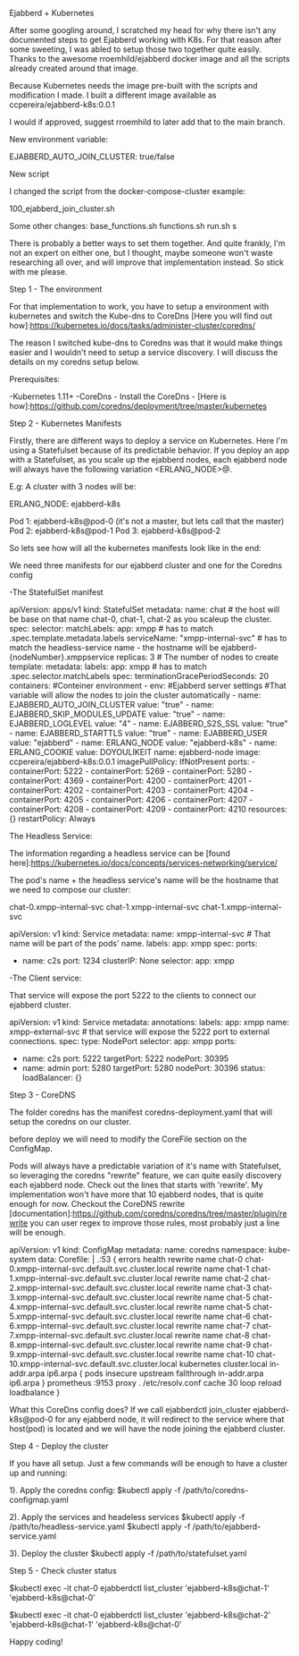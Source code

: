 Ejabberd + Kubernetes

After some googling around, I scratched my head for why there isn't any documented steps to get Ejabberd working with K8s. For that reason after some sweeting, I was abled to setup those two together quite easily. Thanks to the awesome rroemhild/ejabberd docker image and all the scripts already created around that image.

Because Kubernetes needs the image pre-built with the scripts and modification I made. I built a different image available as ccpereira/ejabberd-k8s:0.0.1

I would if approved, suggest rroemhild to later add that to the main branch.

New environment variable:

EJABBERD_AUTO_JOIN_CLUSTER: true/false

New script

I changed the script from the docker-compose-cluster example:

  100_ejabberd_join_cluster.sh

Some other changes:
  base_functions.sh
  functions.sh
  run.sh
s

There is probably a better ways to set them together. And quite frankly, I'm not an expert on either one, but I thought, maybe someone won't waste researching all over, and will improve that implementation instead. So stick with me please.


Step 1 - The environment

For that implementation to work, you have to setup a environment with kubernetes and switch the Kube-dns to CoreDns [Here you will find out how]:https://kubernetes.io/docs/tasks/administer-cluster/coredns/

The reason I switched kube-dns to Coredns was that it would make things easier and I wouldn't need to setup a service discovery. I will discuss the details on my coredns setup below.

Prerequisites:

-Kubernetes 1.11+
-CoreDns -  Install the CoreDns  - [Here is how]:https://github.com/coredns/deployment/tree/master/kubernetes


Step 2 - Kubernetes Manifests

Firstly, there are different ways to deploy a service on Kubernetes. Here I'm using a Statefulset because of its predictable behavior. If you deploy an app with a Statefulset, as you scale up the ejabberd nodes, each ejabberd node will always have the following variation <ERLANG_NODE>@<PodHostName>.

E.g: A cluster with 3 nodes  will be:

  ERLANG_NODE: ejabberd-k8s

  Pod 1: ejabberd-k8s@pod-0 (it's not a master, but lets call that the master)
  Pod 2: ejabberd-k8s@pod-1
  Pod 3: ejabberd-k8s@pod-2

So lets see how will all the kubernetes manifests look like in the end:

We need three manifests for our ejabberd cluster and one for the Coredns config

-The StatefulSet manifest

apiVersion: apps/v1
kind: StatefulSet
metadata:
  name: chat # the host will be base on that name chat-0, chat-1, chat-2 as you scaleup the cluster.
spec:
  selector:
    matchLabels:
      app: xmpp # has to match .spec.template.metadata.labels
  serviceName: "xmpp-internal-svc" # has to match the headless-service name - the hostname will be ejabberd-{nodeNumber}.xmppservice
  replicas: 3 # The number of nodes to create
  template:
    metadata:
      labels:
        app: xmpp # has to match .spec.selector.matchLabels
    spec:
      terminationGracePeriodSeconds: 20
      containers:
      #Conteiner environment
      - env:
         #Ejabberd server settings
         #That variable will allow the nodes to join the cluster automatically
        - name: EJABBERD_AUTO_JOIN_CLUSTER
          value: "true"
        - name: EJABBERD_SKIP_MODULES_UPDATE
          value: "true"
        - name: EJABBERD_LOGLEVEL
          value: "4"
        - name: EJABBERD_S2S_SSL
          value: "true"
        - name: EJABBERD_STARTTLS
          value: "true"
        - name: EJABBERD_USER
          value: "ejabberd"
        - name: ERLANG_NODE
          value: "ejabberd-k8s"
        - name: ERLANG_COOKIE
          value: DOYOULIKEIT
        name: ejabberd-node
        image: ccpereira/ejabberd-k8s:0.0.1
        imagePullPolicy: IfNotPresent
        ports:
        - containerPort: 5222
        - containerPort: 5269
        - containerPort: 5280
        - containerPort: 4369
        - containerPort: 4200
        - containerPort: 4201
        - containerPort: 4202
        - containerPort: 4203
        - containerPort: 4204
        - containerPort: 4205
        - containerPort: 4206
        - containerPort: 4207
        - containerPort: 4208
        - containerPort: 4209
        - containerPort: 4210
        resources: {}
      restartPolicy: Always


The Headless Service:

The information regarding a headless service can be [found here]:https://kubernetes.io/docs/concepts/services-networking/service/

The pod's name + the headless service's name will be the hostname that we need to compose our cluster:

chat-0.xmpp-internal-svc
chat-1.xmpp-internal-svc
chat-1.xmpp-internal-svc

apiVersion: v1
kind: Service
metadata:
  name: xmpp-internal-svc # That name will be part of the pods' name.
  labels:
    app: xmpp
spec:
  ports:
  - name: c2s
    port: 1234
  clusterIP: None
  selector:
    app: xmpp


-The Client service:

That service will expose the port 5222 to the clients to connect our ejabberd cluster.

apiVersion: v1
kind: Service
metadata:
  annotations:
  labels:
    app: xmpp
  name: xmpp-external-svc # that service will expose the 5222 port to external connections.
spec:
  type: NodePort
  selector:
    app: xmpp
  ports:
  - name: c2s
    port: 5222
    targetPort: 5222
    nodePort: 30395
  - name: admin
    port: 5280
    targetPort: 5280
    nodePort: 30396
status:
  loadBalancer: {}


Step 3 - CoreDNS

The folder coredns has the manifest coredns-deployment.yaml that will setup the coredns on our cluster.

before deploy we will need to modify the CoreFile section on the ConfigMap.

Pods will always have a predictable variation of it's name with Statefulset, so leveraging the coredns "rewrite" feature, we can quite easily discovery each ejabberd node. Check out the lines that starts with 'rewrite'. My implementation won't have more that 10 ejabberd nodes, that is quite enough for now. Checkout the CoreDNS rewrite [documentation]:https://github.com/coredns/coredns/tree/master/plugin/rewrite  you can user regex to improve those rules, most probably just a line will be enough.

apiVersion: v1
kind: ConfigMap
metadata:
  name: coredns
  namespace: kube-system
data:
  Corefile: |
    .:53 {
        errors
        health
        rewrite name chat-0 chat-0.xmpp-internal-svc.default.svc.cluster.local
        rewrite name chat-1 chat-1.xmpp-internal-svc.default.svc.cluster.local
        rewrite name chat-2 chat-2.xmpp-internal-svc.default.svc.cluster.local
        rewrite name chat-3 chat-3.xmpp-internal-svc.default.svc.cluster.local
        rewrite name chat-5 chat-4.xmpp-internal-svc.default.svc.cluster.local
        rewrite name chat-5 chat-5.xmpp-internal-svc.default.svc.cluster.local
        rewrite name chat-6 chat-6.xmpp-internal-svc.default.svc.cluster.local
        rewrite name chat-7 chat-7.xmpp-internal-svc.default.svc.cluster.local
        rewrite name chat-8 chat-8.xmpp-internal-svc.default.svc.cluster.local
        rewrite name chat-9 chat-9.xmpp-internal-svc.default.svc.cluster.local
        rewrite name chat-10 chat-10.xmpp-internal-svc.default.svc.cluster.local
        kubernetes cluster.local in-addr.arpa ip6.arpa {
          pods insecure
          upstream
          fallthrough in-addr.arpa ip6.arpa
        }
        prometheus :9153
        proxy . /etc/resolv.conf
        cache 30
        loop
        reload
        loadbalance
    }

What this CoreDns config does? If we call  ejabberdctl join_cluster ejabberd-k8s@pod-0 for any ejabberd node, it will redirect to the service where that host(pod) is located and we will have the node joining the ejabberd cluster.


Step 4 - Deploy the cluster

If you have all setup. Just a few commands will be enough to have a cluster up and running:

1). Apply the coredns config:
$kubectl apply -f /path/to/coredns-configmap.yaml

2). Apply the services and headeless services
$kubectl apply -f /path/to/headless-service.yaml
$kubectl apply -f /path/to/ejabberd-service.yaml

3). Deploy the cluster
$kubectl apply -f /path/to/statefulset.yaml


Step 5 - Check cluster status

$kubectl exec -it chat-0 ejabberdctl list_cluster
'ejabberd-k8s@chat-1'
'ejabberd-k8s@chat-0'

$kubectl exec -it chat-0 ejabberdctl list_cluster
'ejabberd-k8s@chat-2'
'ejabberd-k8s@chat-1'
'ejabberd-k8s@chat-0'

Happy coding!
